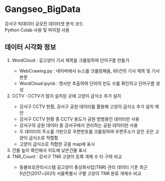 <div><h1>Gangseo_BigData</h1></div>
강서구 빅데이터 공모전 데이터셋 분석 코드
<br>
Python Colab 사용 및 파이참 사용
<br>
<h2>데이터 시각화 정보</h2>
<ol>
<li>WordCloud : 길고양이 기사 제목을 크롤링하여 단어구름 만들기</li>
<ul>
<li>WebCrawing.py : 네이버에서 뉴스를 크롤링해옴, 60건의 기사 제목 및 기사 본문 </li>
<li>WordCloud.ipynb : 명사만 추출하여 단어의 빈도 수를 확인하고 단어구름 생성 </li>
</ul>
<li>CCTV : CCTV가 많이 설치된 곳에 고양이 급식소 추가 설치</li>
	<ul>
		<li>강서구 CCTV 현황, 강서구 공원 데이터를 활용해 고양이 급식소 추가 설치 제안</li>
		<li>강서구 CCTV 현황 중 CCTV 용도가 공원 방범용인 데이터만 사용</li>
		<li>강서구의 공원 데이터 중 강서구에서 관리하는 공원 데이터만 사용</li>
		<li>두 데이터의 주소를 기반으로 우편번호를 크롤링하여 우편주소가 같은 곳은 고양이 급식소로 적합함</li>
		<li>고양이 급식소로 적합한 곳을 map에 표시</li>
	</ul>
<li>건물 높이 확인해서 지도에 낮은건물 표시 </li>
<li>TNR_Count : 강서구 TNR 고양이 등록 개체 수 타 구와 비교 </li>
  <ul>
  <li>동물보호관리시스템 길고양이 중성화사업(TNR) 관리 데이터 기준 최근<br>
    5년간(2017~2021) 서울특별시 구별 고양이 TNR 완료 개체수 비교 </li>
</ol>
</div>
